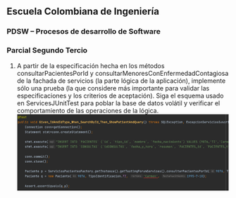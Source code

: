 ## Escuela Colombiana de Ingeniería

### PDSW – Procesos de desarrollo de Software
### Parcial Segundo Tercio

1. A partir de la especificación hecha en los métodos consultarPacientesPorId y consultarMenoresConEnfermedadContagiosa de la fachada de 
servicios (la parte lógica de la aplicación), implemente sólo una prueba (la que considere más importante para validar las especificaciones 
y los criterios de aceptación). Siga el esquema usado en ServicesJUnitTest para poblar la base de datos volátil y verificar el comportamiento 
de las operaciones de la lógica.
![](img/1.png)